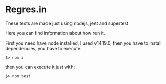 # Regres.in

These tests are made just using nodejs, jest and supertest

Here you can find information about how run it.

First you need have node installed, I used v14.19.0, then you have to install dependencies, you have to execute:

```
$> npm i
```

then you can execute it just with:

```
$> npm test
```
